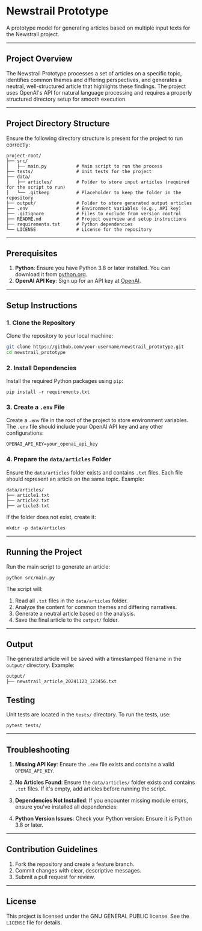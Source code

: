 # Newstrail Prototype
A prototype model for generating articles based on multiple input texts for the Newstrail project.

---

## Project Overview
The Newstrail Prototype processes a set of articles on a specific topic, identifies common themes and differing perspectives, and generates a neutral, well-structured article that highlights these findings. The project uses OpenAI's API for natural language processing and requires a properly structured directory setup for smooth execution.

---

## Project Directory Structure

Ensure the following directory structure is present for the project to run correctly:

```
project-root/
├── src/
│   ├── main.py           # Main script to run the process
├── tests/                # Unit tests for the project
├── data/
│   ├── articles/         # Folder to store input articles (required for the script to run)
│   └── .gitkeep          # Placeholder to keep the folder in the repository
├── output/               # Folder to store generated output articles
├── .env                  # Environment variables (e.g., API key)
├── .gitignore            # Files to exclude from version control
├── README.md             # Project overview and setup instructions
├── requirements.txt      # Python dependencies
└── LICENSE               # License for the repository
```
---

## Prerequisites

1. **Python**: Ensure you have Python 3.8 or later installed. You can download it from [python.org](https://www.python.org/).
2. **OpenAI API Key**: Sign up for an API key at [OpenAI](https://platform.openai.com/signup/).

---

## Setup Instructions

### 1. Clone the Repository
Clone the repository to your local machine:
```bash
git clone https://github.com/your-username/newstrail_prototype.git
cd newstrail_prototype
```
### 2. Install Dependencies
Install the required Python packages using `pip`:
```
pip install -r requirements.txt
```


### 3. Create a `.env` File
Create a `.env` file in the root of the project to store environment variables. The `.env` file should include your OpenAI API key and any other configurations:
```
OPENAI_API_KEY=your_openai_api_key
```

### 4. Prepare the `data/articles` Folder
Ensure the `data/articles` folder exists and contains `.txt` files. Each file should represent an article on the same topic. Example:
```
data/articles/ 
├── article1.txt 
├── article2.txt 
├── article3.txt
```

If the folder does not exist, create it:
```
mkdir -p data/articles
```

---

## Running the Project

Run the main script to generate an article:
```
python src/main.py
```

The script will:
1. Read all `.txt` files in the `data/articles` folder.
2. Analyze the content for common themes and differing narratives.
3. Generate a neutral article based on the analysis.
4. Save the final article to the `output/` folder.

---

## Output
The generated article will be saved with a timestamped filename in the `output/` directory. Example:

```
output/ 
├── newstrail_article_20241123_123456.txt
```

## Testing
Unit tests are located in the `tests/` directory. To run the tests, use:
```
pytest tests/
```

---

## Troubleshooting

1. **Missing API Key**:
   Ensure the `.env` file exists and contains a valid `OPENAI_API_KEY`.

2. **No Articles Found**:
   Ensure the `data/articles/` folder exists and contains `.txt` files. If it's empty, add articles before running the script.

3. **Dependencies Not Installed**:
   If you encounter missing module errors, ensure you've installed all dependencies:

4. **Python Version Issues**:
Check your Python version:
Ensure it is Python 3.8 or later.

---

## Contribution Guidelines

1. Fork the repository and create a feature branch.
2. Commit changes with clear, descriptive messages.
3. Submit a pull request for review.

---

## License
This project is licensed under the GNU GENERAL PUBLIC license. See the `LICENSE` file for details.

